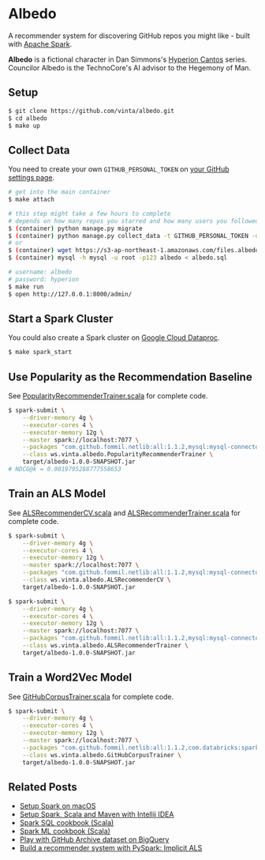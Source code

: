 Albedo
======

A recommender system for discovering GitHub repos you might like - built with [Apache Spark](https://spark.apache.org/).

**Albedo** is a fictional character in Dan Simmons's [Hyperion Cantos](https://en.wikipedia.org/wiki/Hyperion_Cantos) series. Councilor Albedo is the TechnoCore's AI advisor to the Hegemony of Man.

## Setup

```bash
$ git clone https://github.com/vinta/albedo.git
$ cd albedo
$ make up
```

## Collect Data

You need to create your own `GITHUB_PERSONAL_TOKEN` on [your GitHub settings page](https://help.github.com/articles/creating-an-access-token-for-command-line-use/).

```bash
# get into the main container
$ make attach

# this step might take a few hours to complete
# depends on how many repos you starred and how many users you followed
$ (container) python manage.py migrate
$ (container) python manage.py collect_data -t GITHUB_PERSONAL_TOKEN -u GITHUB_USERNAME
# or
$ (container) wget https://s3-ap-northeast-1.amazonaws.com/files.albedo.one/albedo.sql
$ (container) mysql -h mysql -u root -p123 albedo < albedo.sql

# username: albedo
# password: hyperion
$ make run
$ open http://127.0.0.1:8000/admin/
```

## Start a Spark Cluster

You could also create a Spark cluster on [Google Cloud Dataproc](https://cloud.google.com/dataproc/).

```bash
$ make spark_start
```

## Use Popularity as the Recommendation Baseline

See [PopularityRecommenderTrainer.scala](src/main/scala/ws/vinta/albedo/PopularityRecommenderTrainer.scala) for complete code.

```bash
$ spark-submit \
    --driver-memory 4g \
    --executor-cores 4 \
    --executor-memory 12g \
    --master spark://localhost:7077 \
    --packages "com.github.fommil.netlib:all:1.1.2,mysql:mysql-connector-java:5.1.41" \
    --class ws.vinta.albedo.PopularityRecommenderTrainer \
    target/albedo-1.0.0-SNAPSHOT.jar
# NDCG@k = 0.0019795288777558653
```

## Train an ALS Model

See [ALSRecommenderCV.scala](src/main/scala/ws/vinta/albedo/ALSRecommenderCV.scala) and [ALSRecommenderTrainer.scala](src/main/scala/ws/vinta/albedo/ALSRecommenderTrainer.scala) for complete code.

```bash
$ spark-submit \
    --driver-memory 4g \
    --executor-cores 4 \
    --executor-memory 12g \
    --master spark://localhost:7077 \
    --packages "com.github.fommil.netlib:all:1.1.2,mysql:mysql-connector-java:5.1.41" \
    --class ws.vinta.albedo.ALSRecommenderCV \
    target/albedo-1.0.0-SNAPSHOT.jar

$ spark-submit \
    --driver-memory 4g \
    --executor-cores 4 \
    --executor-memory 12g \
    --master spark://localhost:7077 \
    --packages "com.github.fommil.netlib:all:1.1.2,mysql:mysql-connector-java:5.1.41" \
    --class ws.vinta.albedo.ALSRecommenderTrainer \
    target/albedo-1.0.0-SNAPSHOT.jar
```

## Train a Word2Vec Model

See [GitHubCorpusTrainer.scala](src/main/scala/ws/vinta/albedo/GitHubCorpusTrainer.scala) for complete code.

```bash
$ spark-submit \
    --driver-memory 4g \
    --executor-cores 4 \
    --executor-memory 12g \
    --master spark://localhost:7077 \
    --packages "com.github.fommil.netlib:all:1.1.2,com.databricks:spark-avro_2.11:3.2.0" \
    --class ws.vinta.albedo.GitHubCorpusTrainer \
    target/albedo-1.0.0-SNAPSHOT.jar
```

## Related Posts

- [Setup Spark on macOS](https://vinta.ws/code/setup-spark-on-macos.html)
- [Setup Spark, Scala and Maven with Intellij IDEA](https://vinta.ws/code/setup-spark-scala-and-maven-with-intellij-idea.html)
- [Spark SQL cookbook (Scala)](https://vinta.ws/code/spark-sql-cookbook-scala.html)
- [Spark ML cookbook (Scala)](https://vinta.ws/code/spark-ml-cookbook-scala.html)
- [Play with GitHub Archive dataset on BigQuery](https://vinta.ws/code/play-with-github-archive-dataset-on-bigquery.html)
- [Build a recommender system with PySpark: Implicit ALS](https://vinta.ws/code/build-a-recommender-system-with-pyspark-implicit-als.html)
